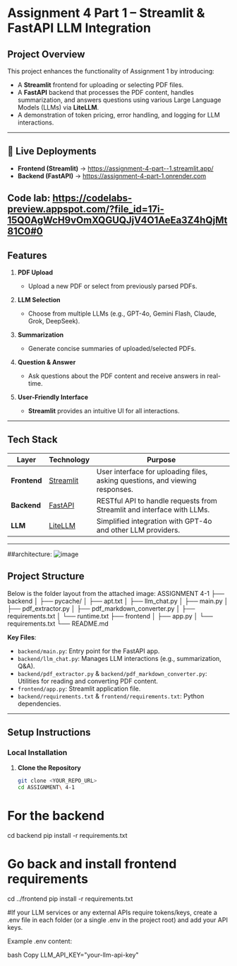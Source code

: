 # Assignment 4 Part 1 – Streamlit & FastAPI LLM Integration


## Project Overview

This project enhances the functionality of Assignment 1 by introducing:
- A **Streamlit** frontend for uploading or selecting PDF files.
- A **FastAPI** backend that processes the PDF content, handles summarization, and answers questions using various Large Language Models (LLMs) via **LiteLLM**.
- A demonstration of token pricing, error handling, and logging for LLM interactions.

---
## 🔗 Live Deployments

- **Frontend (Streamlit)** → https://assignment-4-part--1.streamlit.app/
- **Backend (FastAPI)** → https://assignment-4-part-1.onrender.com

**Code lab**: https://codelabs-preview.appspot.com/?file_id=17i-15Q0AgWcH9vOmXQGUQJjV4O1AeEa3Z4hQjMt81C0#0
---

## Features

1. **PDF Upload**  
   - Upload a new PDF or select from previously parsed PDFs.

2. **LLM Selection**  
   - Choose from multiple LLMs (e.g., GPT-4o, Gemini Flash, Claude, Grok, DeepSeek).

3. **Summarization**  
   - Generate concise summaries of uploaded/selected PDFs.

4. **Question & Answer**  
   - Ask questions about the PDF content and receive answers in real-time.

5. **User-Friendly Interface**  
   - **Streamlit** provides an intuitive UI for all interactions.

---

## Tech Stack

| Layer        | Technology         | Purpose                                           |
|--------------|--------------------|---------------------------------------------------|
| **Frontend** | [Streamlit](https://docs.streamlit.io/) | User interface for uploading files, asking questions, and viewing responses. |
| **Backend**  | [FastAPI](https://fastapi.tiangolo.com/) | RESTful API to handle requests from Streamlit and interface with LLMs.       |
| **LLM**      | [LiteLLM](https://github.com/litellm/litellm) | Simplified integration with GPT-4o and other LLM providers.                  |

---
##architecture:
![image](https://github.com/user-attachments/assets/8a5e0061-ff48-4637-a973-5035962c66e4)

## Project Structure

Below is the folder layout from the attached image:
ASSIGNMENT 4-1 ├── backend │ ├── pycache/ │ ├── apt.txt │ ├── llm_chat.py │ ├── main.py │ ├── pdf_extractor.py │ ├── pdf_markdown_converter.py │ ├── requirements.txt │ └── runtime.txt ├── frontend │ ├── app.py │ └── requirements.txt └── README.md

**Key Files**:
- `backend/main.py`: Entry point for the FastAPI app.
- `backend/llm_chat.py`: Manages LLM interactions (e.g., summarization, Q&A).
- `backend/pdf_extractor.py` & `backend/pdf_markdown_converter.py`: Utilities for reading and converting PDF content.
- `frontend/app.py`: Streamlit application file.
- `backend/requirements.txt` & `frontend/requirements.txt`: Python dependencies.

---

## Setup Instructions

### Local Installation

1. **Clone the Repository**
   ```bash
   git clone <YOUR_REPO_URL>
   cd ASSIGNMENT\ 4-1
# For the backend
cd backend
pip install -r requirements.txt

# Go back and install frontend requirements
cd ../frontend
pip install -r requirements.txt

#If your LLM services or any external APIs require tokens/keys, create a .env file in each folder (or a single .env in the project root) and add your API keys.

Example .env content:

bash
Copy
LLM_API_KEY="your-llm-api-key"
